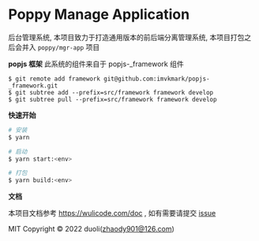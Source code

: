 # Poppy Manage Application

后台管理系统, 本项目致力于打造通用版本的前后端分离管理系统, 本项目打包之后会并入 `poppy/mgr-app` 项目

**popjs 框架**
此系统的组件来自于 popjs-_framework 组件

```
$ git remote add framework git@github.com:imvkmark/popjs-_framework.git
$ git subtree add --prefix=src/framework framework develop
$ git subtree pull --prefix=src/framework framework develop
```

**快速开始**

```bash
# 安装
$ yarn

# 启动
$ yarn start:<env>

# 打包
$ yarn build:<env>
```

**文档**

本项目文档参考 https://wulicode.com/doc , 如有需要请提交 [issue](https://github.com/imvkmark/wulicode-webapp/issues)


MIT Copyright © 2022 duoli(zhaody901@126.com)
